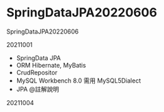 # SpringDataJPA20220606
SpringDataJPA20220606


20211001
- SpringData JPA 
- ORM Hibernate, MyBatis 
- CrudRepositor 
- MySQL Workbench 8.0 需用 MySQL5Dialect 
- JPA @註解說明 

20211004

